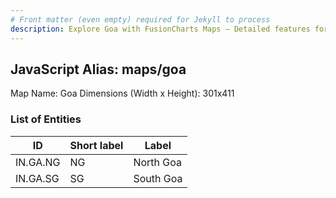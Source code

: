 ```yaml
---
# Front matter (even empty) required for Jekyll to process
description: Explore Goa with FusionCharts Maps – Detailed features for seamless integration. Try now & enhance your data visualization today! 
---
```


## JavaScript Alias: maps/goa

Map Name: Goa
Dimensions (Width x Height): 301x411





### List of Entities

ID | Short label | Label
---|---|---|
IN.GA.NG|NG|North Goa
IN.GA.SG|SG|South Goa

